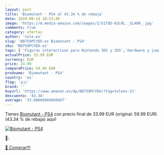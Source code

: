 ```yaml
---
layout: post
title: 'Biomutant - PS4 al 43.34 % de rebaja'
date: 2020-09-14 18:53:40
image: 'https://m.media-amazon.com/images/I/51fQG-0JLRL._SL400_.jpg'
comments: true
category: ofertas
author: 'tole.es'
slug: 'B0759PCYDX-es Biomutant - PS4'
sku: 'B0759PCYDX-es'
tags: [ 'Figuras interactivas para Nintendo 3DS y 2DS','Hardware y juegos para Nintendo 3DS y 2DS','Hardware y juegos para Nintendo Switch','Juegos para Nintendo Switch','Sistemas precursores y micro consolas','Videojuegos','ps4', ]
actualPrice: 33.99 EUR
currency: EUR
price: 33.99
comparePrice: 59.99 EUR
prodname: 'Biomutant - PS4'
country: 'es'
flag: '🇪🇸'
brand: ''
buyurl: 'https://www.amazon.es/dp/B0759PCYDX/?tag=tolees-21'
descuento: '43.34'
average: '33.88666666666667'
---
```


Tienes [Biomutant - PS4](https://www.amazon.es/dp/B0759PCYDX/?tag=tolees-21) con precio final de  33.99 EUR (original: 59.99 EUR) (43.34 %  de rebaja) aqui!

[![Biomutant - PS4](https://m.media-amazon.com/images/I/51fQG-0JLRL._SL400_.jpg)](https://www.amazon.es/dp/B0759PCYDX/?tag=tolees-21)

🔎:


[🛒 Comprar!!!](https://www.amazon.es/dp/B0759PCYDX/?tag=tolees-21)
